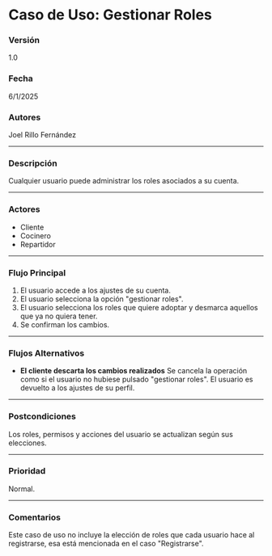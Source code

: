 # Caso de Uso: Gestionar Roles

### Versión
1.0

### Fecha
6/1/2025

### Autores
Joel Rillo Fernández

---

### Descripción
Cualquier usuario puede administrar los roles asociados a su cuenta.

---

### Actores
- Cliente
- Cocinero
- Repartidor

---

### Flujo Principal
1. El usuario accede a los ajustes de su cuenta.
2. El usuario selecciona la opción "gestionar roles".
3. El usuario selecciona los roles que quiere adoptar y desmarca aquellos que ya no quiera tener.
4. Se confirman los cambios.

---

### Flujos Alternativos
- **El cliente descarta los cambios realizados** 
  Se cancela la operación como si el usuario no hubiese pulsado "gestionar roles". El usuario es devuelto a los ajustes de su perfil.

---

### Postcondiciones
Los roles, permisos y acciones del usuario se actualizan según sus elecciones.

---

### Prioridad
Normal.

---

### Comentarios
Este caso de uso no incluye la elección de roles que cada usuario hace al registrarse, esa está mencionada en el caso "Registrarse".
